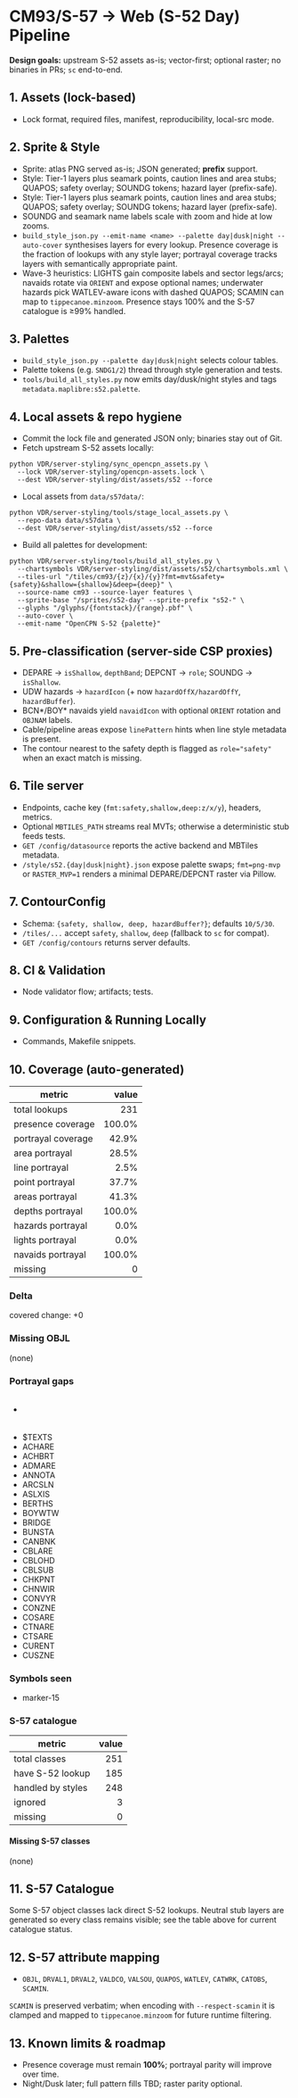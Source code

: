 # CM93/S-57 → Web (S-52 Day) Pipeline

**Design goals:** upstream S-52 assets as-is; vector-first; optional raster; no binaries in PRs; `sc` end-to-end.

## 1. Assets (lock-based)
- Lock format, required files, manifest, reproducibility, local-src mode.

## 2. Sprite & Style
- Sprite: atlas PNG served as-is; JSON generated; **prefix** support.
- Style: Tier-1 layers plus seamark points, caution lines and area stubs; QUAPOS; safety overlay; SOUNDG tokens; hazard layer (prefix-safe).
 - Style: Tier-1 layers plus seamark points, caution lines and area stubs; QUAPOS; safety overlay; SOUNDG tokens; hazard layer (prefix-safe).
 - SOUNDG and seamark name labels scale with zoom and hide at low zooms.
 - `build_style_json.py --emit-name <name> --palette day|dusk|night --auto-cover` synthesises layers for every lookup.
   Presence coverage is the fraction of lookups with any style layer;
   portrayal coverage tracks layers with semantically appropriate paint.
 - Wave-3 heuristics: LIGHTS gain composite labels and sector legs/arcs; navaids rotate via `ORIENT` and expose optional names; underwater hazards pick WATLEV-aware icons with dashed QUAPOS; SCAMIN can map to `tippecanoe.minzoom`. Presence stays 100% and the S-57 catalogue is ≥99% handled.

## 3. Palettes
- `build_style_json.py --palette day|dusk|night` selects colour tables.
- Palette tokens (e.g. `SNDG1/2`) thread through style generation and tests.
- `tools/build_all_styles.py` now emits day/dusk/night styles and tags `metadata.maplibre:s52.palette`.

## 4. Local assets & repo hygiene
- Commit the lock file and generated JSON only; binaries stay out of Git.
- Fetch upstream S-52 assets locally:

```
python VDR/server-styling/sync_opencpn_assets.py \
  --lock VDR/server-styling/opencpn-assets.lock \
  --dest VDR/server-styling/dist/assets/s52 --force
```
- Local assets from `data/s57data/`:

```
python VDR/server-styling/tools/stage_local_assets.py \
  --repo-data data/s57data \
  --dest VDR/server-styling/dist/assets/s52 --force
```
- Build all palettes for development:

```
python VDR/server-styling/tools/build_all_styles.py \
  --chartsymbols VDR/server-styling/dist/assets/s52/chartsymbols.xml \
  --tiles-url "/tiles/cm93/{z}/{x}/{y}?fmt=mvt&safety={safety}&shallow={shallow}&deep={deep}" \
  --source-name cm93 --source-layer features \
  --sprite-base "/sprites/s52-day" --sprite-prefix "s52-" \
  --glyphs "/glyphs/{fontstack}/{range}.pbf" \
  --auto-cover \
  --emit-name "OpenCPN S-52 {palette}"
```

## 5. Pre-classification (server-side CSP proxies)
- DEPARE → `isShallow`, `depthBand`; DEPCNT → `role`; SOUNDG → `isShallow`.
- UDW hazards → `hazardIcon` (+ now `hazardOffX/hazardOffY`, `hazardBuffer`).
- BCN*/BOY* navaids yield `navaidIcon` with optional `ORIENT` rotation and `OBJNAM` labels.
- Cable/pipeline areas expose `linePattern` hints when line style metadata is present.
- The contour nearest to the safety depth is flagged as `role="safety"` when an exact match is missing.

## 6. Tile server
- Endpoints, cache key (`fmt:safety,shallow,deep:z/x/y`), headers, metrics.
- Optional `MBTILES_PATH` streams real MVTs; otherwise a deterministic stub feeds tests.
- `GET /config/datasource` reports the active backend and MBTiles metadata.
- `/style/s52.{day|dusk|night}.json` expose palette swaps; `fmt=png-mvp` or `RASTER_MVP=1` renders a minimal DEPARE/DEPCNT raster via Pillow.

## 7. ContourConfig
- Schema: `{safety, shallow, deep, hazardBuffer?}`; defaults `10/5/30`.
- `/tiles/...` accept `safety`, `shallow`, `deep` (fallback to `sc` for compat).
- `GET /config/contours` returns server defaults.

## 8. CI & Validation
- Node validator flow; artifacts; tests.

## 9. Configuration & Running Locally
- Commands, Makefile snippets.

## 10. Coverage (auto-generated)
<!-- BEGIN:S52_COVERAGE -->
| metric | value |
| --- | ---: |
| total lookups | 231 |
| presence coverage | 100.0% |
| portrayal coverage | 42.9% |
| area portrayal | 28.5% |
| line portrayal | 2.5% |
| point portrayal | 37.7% |
| areas portrayal | 41.3% |
| depths portrayal | 100.0% |
| hazards portrayal | 0.0% |
| lights portrayal | 0.0% |
| navaids portrayal | 100.0% |
| missing | 0 |

### Delta
covered change: +0

### Missing OBJL
(none)

### Portrayal gaps
- ######
- $TEXTS
- ACHARE
- ACHBRT
- ADMARE
- ANNOTA
- ARCSLN
- ASLXIS
- BERTHS
- BOYWTW
- BRIDGE
- BUNSTA
- CANBNK
- CBLARE
- CBLOHD
- CBLSUB
- CHKPNT
- CHNWIR
- CONVYR
- CONZNE
- COSARE
- CTNARE
- CTSARE
- CURENT
- CUSZNE

### Symbols seen
- marker-15

### S-57 catalogue
| metric | value |
| --- | ---: |
| total classes | 251 |
| have S-52 lookup | 185 |
| handled by styles | 248 |
| ignored | 3 |
| missing | 0 |

#### Missing S-57 classes
(none)
<!-- END:S52_COVERAGE -->

## 11. S-57 Catalogue
Some S-57 object classes lack direct S-52 lookups. Neutral stub layers are
generated so every class remains visible; see the table above for current
catalogue status.

## 12. S-57 attribute mapping
- `OBJL`, `DRVAL1`, `DRVAL2`, `VALDCO`, `VALSOU`, `QUAPOS`,
  `WATLEV`, `CATWRK`, `CATOBS`, `SCAMIN`.

`SCAMIN` is preserved verbatim; when encoding with `--respect-scamin` it is
clamped and mapped to `tippecanoe.minzoom` for future runtime filtering.

## 13. Known limits & roadmap
- Presence coverage must remain **100%**; portrayal parity will improve over time.
- Night/Dusk later; full pattern fills TBD; raster parity optional.
